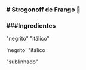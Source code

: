 ### # Strogonoff de Frango  :hamburger:

### ###Ingredientes





"negrito"  "itálico"

'negrito' "itálico

"sublinhado"









# 